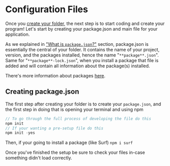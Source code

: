 # Configuration Files
Once you [create your folder](https://www.youtube.com/watch?v=l6Y6yDkLAEc), the next step is to start coding and create your program! Let's start by creating your package.json and main file for your application.

As we explained in ["What is `package.json`?"](https://github.com/surfjs/guide/blob/main/guide/basic-information/WHAT-IS-PACKAGE.JSON.md) section, package.json is essentially the central of your folder. It contains the name of your project, version, and the packages installed, hence the name "`**package**.json`". Same for "`**package**-lock.json`", when you install a package that file is added and will contain all information about the package(s) installed.

There's more information about packages [here](https://docs.npmjs.com/cli/v6/configuring-npm/package-json/).

## Creating package.json
The first step after creating your folder is to create your `package.json`, and the first step in doing that is opening your terminal and using npm
```js
// To go through the full process of developing the file do this
npm init
// If your wanting a pre-setup file do this
npm init -yes
```
Then, if your going to install a package (like Surf) `npm i surf`

Once you've finished the setup be sure to check your files in-case something didn't load correctly.
